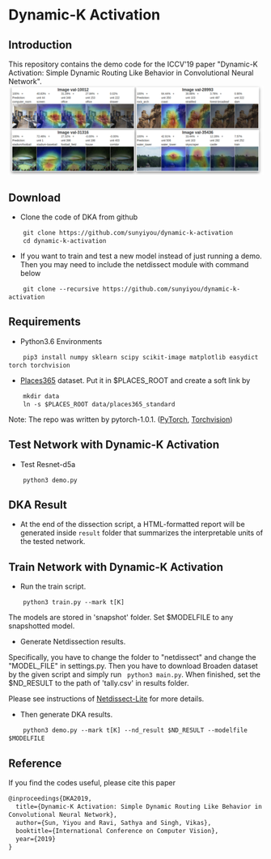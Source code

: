 # Dynamic-K Activation

## Introduction
This repository contains the demo code for the ICCV'19 paper "Dynamic-K Activation: Simple Dynamic Routing Like Behavior in Convolutional Neural Network".
![Example](example.png)

## Download
* Clone the code of DKA from github
```
    git clone https://github.com/sunyiyou/dynamic-k-activation
    cd dynamic-k-activation
```

* If you want to train and test a new model instead of just running a demo. Then you may need to include the netdissect
module with command below
```
    git clone --recursive https://github.com/sunyiyou/dynamic-k-activation
```
## Requirements

* Python3.6 Environments

```
    pip3 install numpy sklearn scipy scikit-image matplotlib easydict torch torchvision
```

* [Places365](http://data.csail.mit.edu/places/places365/places365standard_easyformat.tar) dataset. Put it in $PLACES_ROOT and create a soft link by   
```
    mkdir data
    ln -s $PLACES_ROOT data/places365_standard
```

Note: The repo was written by pytorch-1.0.1. ([PyTorch](http://pytorch.org/), [Torchvision](https://github.com/pytorch/vision))

## Test Network with Dynamic-K Activation

* Test Resnet-d5a
```
    python3 demo.py
```


## DKA Result

* At the end of the dissection script, a HTML-formatted report will be generated inside `result` folder that summarizes the interpretable units of the tested network.


## Train Network with Dynamic-K Activation


* Run the train script.

```
    python3 train.py --mark t[K]
```

The models are stored in 'snapshot' folder. Set $MODELFILE to any snapshotted model.

* Generate Netdissection results.

Specifically, you have to change the folder to "netdissect" and change the "MODEL_FILE" in settings.py.
Then you have to download Broaden dataset by the given script and simply run ` python3 main.py`. When finished, set the $ND_RESULT to the path of 'tally.csv' in results folder.

Please see instructions of [Netdissect-Lite](https://github.com/sunyiyou/NetDissect-Lite-dka) for more details.



* Then generate DKA results.

```
    python3 demo.py --mark t[K] --nd_result $ND_RESULT --modelfile $MODELFILE
```

## Reference
If you find the codes useful, please cite this paper
```
@inproceedings{DKA2019,
  title={Dynamic-K Activation: Simple Dynamic Routing Like Behavior in Convolutional Neural Network},
  author={Sun, Yiyou and Ravi, Sathya and Singh, Vikas},
  booktitle={International Conference on Computer Vision},
  year={2019}
}
```
